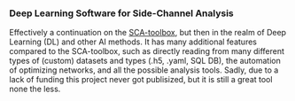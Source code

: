 ### Deep Learning Software for Side-Channel Analysis

Effectively a continuation on the [SCA-toolbox](https://github.com/AISyLab/side-channel-analysis-toolbox), but then in the realm of Deep Learning (DL) and other AI methods. 
It has many additional features compared to the SCA-toolbox, such as directly reading from many different types of (custom) datasets and types (.h5, .yaml, SQL DB), the automation of optimizing networks, and all the possible analysis tools. Sadly, due to a lack of funding this project never got publisized, but it is still a great tool none the less.
